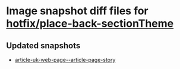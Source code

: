 # Image snapshot diff files for [hotfix/place-back-sectionTheme](https://github.com/brightsitesconsulting/indy-pwamp/pull/1806)

## Updated snapshots
- [article-uk-web-page--article-page-story](./article-uk-web-page--article-page-story)

